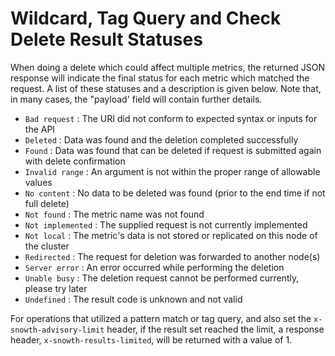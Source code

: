 # Wildcard, Tag Query and Check Delete Result Statuses

When doing a delete which could affect multiple metrics, the returned JSON response will indicate the final status for each metric which matched the request.  A list of these statuses and a description is given below.  Note that, in many cases, the "payload' field will contain further details.

 * `Bad request` :     The URI did not conform to expected syntax or inputs for the API
 * `Deleted` :         Data was found and the deletion completed successfully
 * `Found` :           Data was found that can be deleted if request is submitted again with delete confirmation
 * `Invalid range` :   An argument is not within the proper range of allowable values
 * `No content` :      No data to be deleted was found (prior to the end time if not full delete)
 * `Not found` :       The metric name was not found
 * `Not implemented` : The supplied request is not currently implemented
 * `Not local` :       The metric's data is not stored or replicated on this node of the cluster
 * `Redirected` :      The request for deletion was forwarded to another node(s)
 * `Server error` :    An error occurred while performing the deletion
 * `Unable busy` :     The deletion request cannot be performed currently, please try later
 * `Undefined` :       The result code is unknown and not valid

For operations that utilized a pattern match or tag query, and also set the
`x-snowth-advisory-limit` header, if the result set reached the limit, a
response header, `x-snowth-results-limited`, will be returned with a value of
1.
